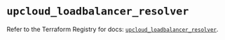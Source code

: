 # `upcloud_loadbalancer_resolver`

Refer to the Terraform Registry for docs: [`upcloud_loadbalancer_resolver`](https://registry.terraform.io/providers/upcloudltd/upcloud/5.8.0/docs/resources/loadbalancer_resolver).
